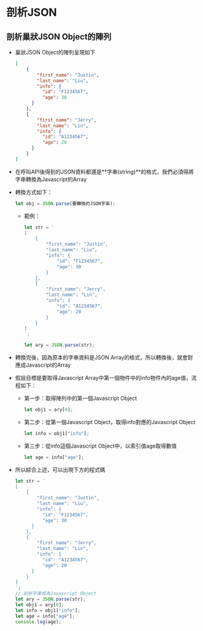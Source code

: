 # 剖析JSON

## 剖析巢狀JSON Object的陣列

- 巢狀JSON Object的陣列呈現如下

  ```json
  [
      {
          "first_name": "Justin",
          "last_name": "Liu",
          "info": {
  	        "id": "F1234567",
  	        "age": 30
  	    }
      },
      {
          "first_name": "Jerry",
          "last_name": "Lin",
          "info": {
  	        "id": "A1234567",
  	        "age": 20
  	    }
      }
  ]
  ```

- 在呼叫API後得到的JSON資料都還是**字串(string)**的格式，我們必須得將字串轉換為Javascript的Array

- 轉換方式如下：

  ```javascript
  let obj = JSON.parse(要轉換的JSON字串);
  ```

  - 範例：

    ```javascript
    let str = `
    [
        {
            "first_name": "Justin",
            "last_name": "Liu",
            "info": {
    	        "id": "F1234567",
    	        "age": 30
    	    }
        },
        {
            "first_name": "Jerry",
            "last_name": "Lin",
            "info": {
    	        "id": "A1234567",
    	        "age": 20
    	    }
        }
    ]
    `;
    
    let ary = JSON.parse(str);
    ```

- 轉換完後，因為原本的字串資料是JSON Array的格式，所以轉換後，就會對應成Javascript的Array

- 假設目標是要取得Javascript Array中第一個物件中的info物件內的age值，流程如下：

  - 第一步：取得陣列中的第一個Javascript Object

    ```javascript
    let obj1 = ary[0];
    ```

  - 第二步：從第一個Javascript Object，取得info對應的Javascript Object

    ```javascript
    let info = obj1["info"];
    ```

  - 第三步：從info這個Javascript Object中，以索引值age取得數值

    ```javascript
    let age = info["age"];
    ```

- 所以綜合上述，可以出現下方的程式碼

  ```javascript
  let str = `
  [
      {
          "first_name": "Justin",
          "last_name": "Liu",
          "info": {
  	        "id": "F1234567",
  	        "age": 30
  	    }
      },
      {
          "first_name": "Jerry",
          "last_name": "Lin",
          "info": {
  	        "id": "A1234567",
  	        "age": 20
  	    }
      }
  ]
  `;
  // 剖析字串成為Javascript Object
  let ary = JSON.parse(str);
  let obj1 = ary[0];
  let info = obj1["info"];
  let age = info["age"];
  console.log(age);
  ```

  